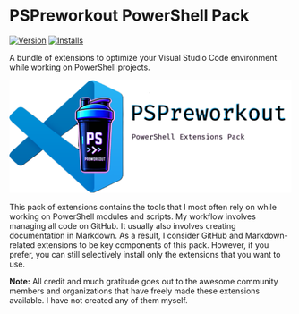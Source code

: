 # PSPreworkout PowerShell Pack

[![Version](https://img.shields.io/visual-studio-marketplace/v/SamErde.pspreworkout-powershell-extensions-pack)](https://marketplace.visualstudio.com/items?itemName=SamErde.pspreworkout-powershell-extensions-pack)
[![Installs](https://img.shields.io/visual-studio-marketplace/i/SamErde.pspreworkout-powershell-extensions-pack)](https://marketplace.visualstudio.com/items?itemName=SamErde.pspreworkout-powershell-extensions-pack)

A bundle of extensions to optimize your Visual Studio Code environment while working on PowerShell projects.

![PSPreworkout Logo (Designed with Microsoft Designer)](images/PSPreworkout-Extension-Pack-Banner.png)

This pack of extensions contains the tools that I most often rely on while working on PowerShell modules and scripts. My workflow involves managing all code on GitHub. It usually also involves creating documentation in Markdown. As a result, I consider GitHub and Markdown-related extensions to be key components of this pack.
However, if you prefer, you can still selectively install only the extensions that you want to use.

**Note:** All credit and much gratitude goes out to the awesome community members and organizations that have freely made these extensions available. I have not created any of them myself.
